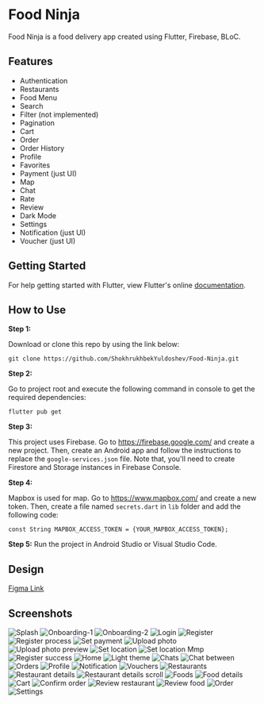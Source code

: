 # Food Ninja

Food Ninja is a food delivery app created using Flutter, Firebase, BLoC.

## Features

- Authentication
- Restaurants
- Food Menu
- Search
- Filter (not implemented)
- Pagination
- Cart
- Order
- Order History
- Profile
- Favorites
- Payment (just UI)
- Map
- Chat
- Rate
- Review
- Dark Mode
- Settings
- Notification (just UI)
- Voucher (just UI)

## Getting Started

For help getting started with Flutter, view Flutter's online
[documentation](https://flutter.dev/).

## How to Use

**Step 1:**

Download or clone this repo by using the link below:

```
git clone https://github.com/ShokhrukhbekYuldoshev/Food-Ninja.git
```

**Step 2:**

Go to project root and execute the following command in console to get the required dependencies:

```
flutter pub get
```

**Step 3:**

This project uses Firebase. Go to https://firebase.google.com/ and create a new project. Then, create an Android app and follow the instructions to replace the `google-services.json` file. Note that, you'll need to create Firestore and Storage instances in Firebase Console.

**Step 4:**

Mapbox is used for map. Go to https://www.mapbox.com/ and create a new token. Then, create a file named `secrets.dart` in `lib` folder and add the following code:

```
const String MAPBOX_ACCESS_TOKEN = {YOUR_MAPBOX_ACCESS_TOKEN};
```

**Step 5:**
Run the project in Android Studio or Visual Studio Code.

## Design

[Figma Link](https://www.figma.com/file/CaPZO6Pu0cXl2ql4FdUT2p/Pixel-True---Food-Delivery-UI-Kit?t=5D9eRTLKxqB0TYJB-6)

## Screenshots
![Splash](https://github.com/ShokhrukhbekYuldoshev/Food-Ninja/assets/72590392/82f7adb4-7615-4e61-bb36-98fcf63345fb)
![Onboarding-1](https://github.com/ShokhrukhbekYuldoshev/Food-Ninja/assets/72590392/caa56940-163c-4f9f-8b34-e49263e75776)
![Onboarding-2](https://github.com/ShokhrukhbekYuldoshev/Food-Ninja/assets/72590392/a49f5482-2ad2-4015-a036-9b7cf6f44164)
![Login](https://github.com/ShokhrukhbekYuldoshev/Food-Ninja/assets/72590392/45289d1f-7c71-4f28-9056-2b9e2a581dc7)
![Register](https://github.com/ShokhrukhbekYuldoshev/Food-Ninja/assets/72590392/4dc1be24-5886-4c9f-a301-1423f984f584)
![Register process](https://github.com/ShokhrukhbekYuldoshev/Food-Ninja/assets/72590392/4ae70fd2-e131-4d19-acd6-c16335d51e61)
![Set payment](https://github.com/ShokhrukhbekYuldoshev/Food-Ninja/assets/72590392/bda14b62-c886-49af-92f2-c2b73166ea76)
![Upload photo](https://github.com/ShokhrukhbekYuldoshev/Food-Ninja/assets/72590392/2760671f-73d6-4600-8543-58766e546d5e)
![Upload photo preview](https://github.com/ShokhrukhbekYuldoshev/Food-Ninja/assets/72590392/5c2eefb1-b769-498a-bac1-ef0ae54d0793)
![Set location](https://github.com/ShokhrukhbekYuldoshev/Food-Ninja/assets/72590392/eb2a88c5-c224-4d46-9de6-83c223ac1e1c)
![Set location Mmp](https://github.com/ShokhrukhbekYuldoshev/Food-Ninja/assets/72590392/d5fbbde5-93f7-4616-9318-897b0449c373)
![Register success](https://github.com/ShokhrukhbekYuldoshev/Food-Ninja/assets/72590392/8b74fb15-ec2c-48c2-8183-4f0dba841836)
![Home](https://github.com/ShokhrukhbekYuldoshev/Food-Ninja/assets/72590392/20d5b83d-f602-40b0-9587-367600462399)
![Light theme](https://github.com/ShokhrukhbekYuldoshev/Food-Ninja/assets/72590392/1e0512c2-c2ca-4188-a756-e8a8f2049dbf)
![Chats](https://github.com/ShokhrukhbekYuldoshev/Food-Ninja/assets/72590392/43cb85b7-24e0-4293-9927-6bd27265e60d)
![Chat between](https://github.com/ShokhrukhbekYuldoshev/Food-Ninja/assets/72590392/500e800f-281f-41fe-b90e-bc06349e7653)
![Orders](https://github.com/ShokhrukhbekYuldoshev/Food-Ninja/assets/72590392/f3100362-d349-48da-a305-883be2c486e3)
![Profile](https://github.com/ShokhrukhbekYuldoshev/Food-Ninja/assets/72590392/0be05079-825e-4ba3-ae0a-91282a698838)
![Notification](https://github.com/ShokhrukhbekYuldoshev/Food-Ninja/assets/72590392/6a0a7647-fad0-4351-8b49-e7c928d0f0e4)
![Vouchers](https://github.com/ShokhrukhbekYuldoshev/Food-Ninja/assets/72590392/79dca987-12e4-4c01-bb40-283335af22ff)
![Restaurants](https://github.com/ShokhrukhbekYuldoshev/Food-Ninja/assets/72590392/fd4e8988-800c-4721-b816-fb3939a31d73)
![Restaurant details](https://github.com/ShokhrukhbekYuldoshev/Food-Ninja/assets/72590392/fe3dd9da-7228-4fc4-a9e8-3bd863668c95)
![Restaurant details scroll](https://github.com/ShokhrukhbekYuldoshev/Food-Ninja/assets/72590392/e572065c-7876-473f-80b1-9d8a9ce7e921)
![Foods](https://github.com/ShokhrukhbekYuldoshev/Food-Ninja/assets/72590392/d51908ce-ac9d-462e-99b7-40616c9b22cc)
![Food details](https://github.com/ShokhrukhbekYuldoshev/Food-Ninja/assets/72590392/c490355f-fa1c-431c-a96f-a5c4998c3e08)
![Cart](https://github.com/ShokhrukhbekYuldoshev/Food-Ninja/assets/72590392/3330cddd-4fb7-47a3-8dbc-2dab40481217)
![Confirm order](https://github.com/ShokhrukhbekYuldoshev/Food-Ninja/assets/72590392/44c605ad-1140-4da8-9ff9-1a317ef44125)
![Review restaurant](https://github.com/ShokhrukhbekYuldoshev/Food-Ninja/assets/72590392/3429e289-1695-4f58-8c1d-0589257f5ac1)
![Review food](https://github.com/ShokhrukhbekYuldoshev/Food-Ninja/assets/72590392/7c27ea86-cace-4579-b2ba-c2468e13f272)
![Order](https://github.com/ShokhrukhbekYuldoshev/Food-Ninja/assets/72590392/0091594f-f548-4c5a-a066-c639a37daca5)
![Settings](https://github.com/ShokhrukhbekYuldoshev/Food-Ninja/assets/72590392/4f91faf7-9b38-40f3-93fc-f9eb8501d49b)
